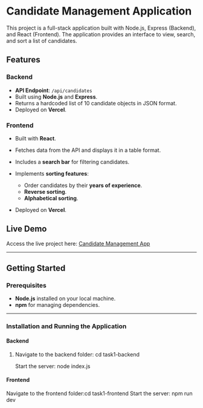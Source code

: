 # Candidate Management Application

This project is a full-stack application built with Node.js, Express (Backend), and React (Frontend). The application provides an interface to view, search, and sort a list of candidates.

## Features

### Backend

- **API Endpoint**: `/api/candidates`
- Built using **Node.js** and **Express**.
- Returns a hardcoded list of 10 candidate objects in JSON format.
- Deployed on **Vercel**.

### Frontend

- Built with **React**.
- Fetches data from the API and displays it in a table format.
- Includes a **search bar** for filtering candidates.
- Implements **sorting features**:

  - Order candidates by their **years of experience**.
  - **Reverse sorting**.
  - **Alphabetical sorting**.

- Deployed on **Vercel**.

## Live Demo

Access the live project here: [Candidate Management App](https://task-1-athena-cpvi.vercel.app/)

---

## Getting Started

### Prerequisites

- **Node.js** installed on your local machine.
- **npm** for managing dependencies.

---

### Installation and Running the Application

#### Backend

1. Navigate to the backend folder: cd task1-backend
   
   Start the server:   node index.js
  

#### Frontend

Navigate to the frontend folder:cd task1-frontend
   Start the server:   npm run dev


